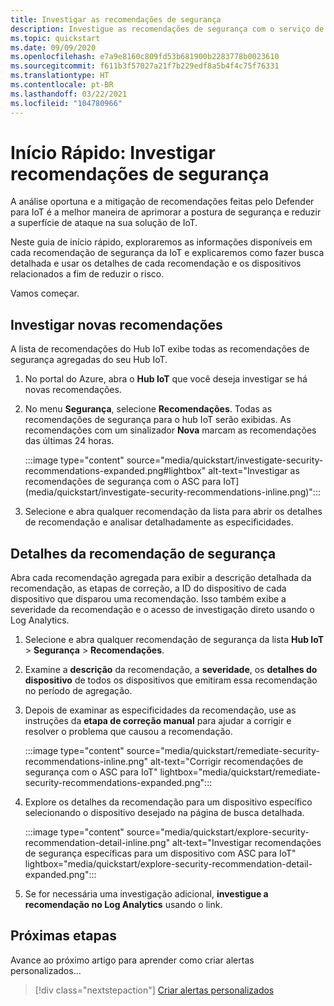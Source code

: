 ```yaml
---
title: Investigar as recomendações de segurança
description: Investigue as recomendações de segurança com o serviço de segurança Defender para IoT.
ms.topic: quickstart
ms.date: 09/09/2020
ms.openlocfilehash: e7a9e8160c809fd53b681900b2283778b0023610
ms.sourcegitcommit: f611b3f57027a21f7b229edf8a5b4f4c75f76331
ms.translationtype: HT
ms.contentlocale: pt-BR
ms.lasthandoff: 03/22/2021
ms.locfileid: "104780966"
---
```

# <a name="quickstart-investigate-security-recommendations"></a>Início Rápido: Investigar recomendações de segurança


A análise oportuna e a mitigação de recomendações feitas pelo Defender para IoT é a melhor maneira de aprimorar a postura de segurança e reduzir a superfície de ataque na sua solução de IoT.

Neste guia de início rápido, exploraremos as informações disponíveis em cada recomendação de segurança da IoT e explicaremos como fazer busca detalhada e usar os detalhes de cada recomendação e os dispositivos relacionados a fim de reduzir o risco.

Vamos começar.

## <a name="investigate-new-recommendations"></a>Investigar novas recomendações

A lista de recomendações do Hub IoT exibe todas as recomendações de segurança agregadas do seu Hub IoT.

1.  No portal do Azure, abra o **Hub IoT** que você deseja investigar se há novas recomendações.

1.  No menu **Segurança**, selecione **Recomendações**. Todas as recomendações de segurança para o hub IoT serão exibidas. As recomendações com um sinalizador **Nova** marcam as recomendações das últimas 24 horas. 

    :::image type="content" source="media/quickstart/investigate-security-recommendations-expanded.png#lightbox" alt-text="Investigar as recomendações de segurança com o ASC para IoT] (media/quickstart/investigate-security-recommendations-inline.png)":::


1.  Selecione e abra qualquer recomendação da lista para abrir os detalhes de recomendação e analisar detalhadamente as especificidades.

## <a name="security-recommendation-details"></a>Detalhes da recomendação de segurança

Abra cada recomendação agregada para exibir a descrição detalhada da recomendação, as etapas de correção, a ID do dispositivo de cada dispositivo que disparou uma recomendação. Isso também exibe a severidade da recomendação e o acesso de investigação direto usando o Log Analytics.

1.  Selecione e abra qualquer recomendação de segurança da lista **Hub IoT** > **Segurança** > **Recomendações**.

1.  Examine a **descrição** da recomendação, a **severidade**, os **detalhes do dispositivo** de todos os dispositivos que emitiram essa recomendação no período de agregação. 

1.  Depois de examinar as especificidades da recomendação, use as instruções da **etapa de correção manual** para ajudar a corrigir e resolver o problema que causou a recomendação. 

    :::image type="content" source="media/quickstart/remediate-security-recommendations-inline.png" alt-text="Corrigir recomendações de segurança com o ASC para IoT" lightbox="media/quickstart/remediate-security-recommendations-expanded.png":::

1.  Explore os detalhes da recomendação para um dispositivo específico selecionando o dispositivo desejado na página de busca detalhada.

    :::image type="content" source="media/quickstart/explore-security-recommendation-detail-inline.png" alt-text="Investigar recomendações de segurança específicas para um dispositivo com ASC para IoT" lightbox="media/quickstart/explore-security-recommendation-detail-expanded.png":::

1.  Se for necessária uma investigação adicional, **investigue a recomendação no Log Analytics** usando o link. 

## <a name="next-steps"></a>Próximas etapas

Avance ao próximo artigo para aprender como criar alertas personalizados...

> [!div class="nextstepaction"]
> [Criar alertas personalizados](quickstart-create-custom-alerts.md)
